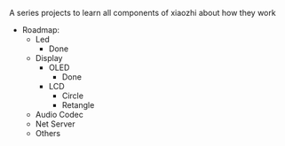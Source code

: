 A series projects to learn all components of xiaozhi about how they work
- Roadmap:
  - Led 
    - Done  
  - Display
    - OLED
      - Done
    - LCD
      - Circle
      - Retangle
  - Audio Codec
  - Net Server
  - Others
